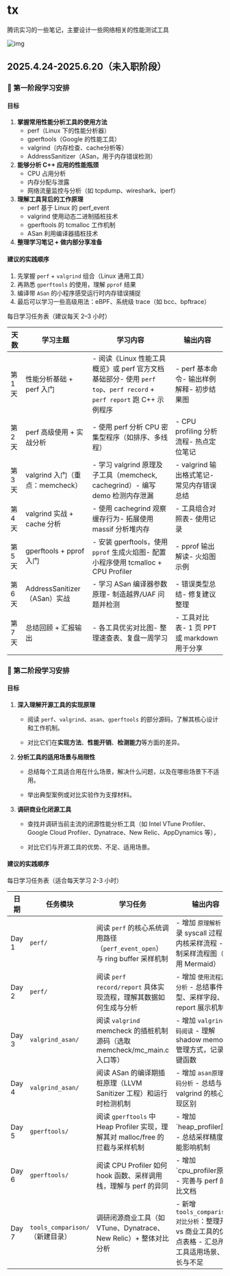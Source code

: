 # tx
腾讯实习的一些笔记，主要设计一些网络相关的性能测试工具

![img](https://qnwang.oss-cn-hangzhou.aliyuncs.com/internship/20250424210751823.png)

## 2025.4.24-2025.6.20（未入职阶段）

### 📆 第一阶段学习安排

#### 目标

1. **掌握常用性能分析工具的使用方法**
   - perf（Linux 下的性能分析器）
   - gperftools（Google 的性能工具）
   - valgrind（内存检查、cache分析等）
   - AddressSanitizer（ASan，用于内存错误检测）
2. **能够分析 C++ 应用的性能瓶颈**
   - CPU 占用分析
   - 内存分配与泄露
   - 网络流量监控与分析（如 tcpdump、wireshark、iperf）
3. **理解工具背后的工作原理**
   - perf 基于 Linux 的 perf_event
   - valgrind 使用动态二进制插桩技术
   - gperftools 的 tcmalloc 工作机制
   - ASan 利用编译器插桩技术
4. **整理学习笔记 + 做内部分享准备**

#### 建议的实践顺序

1. 先掌握 `perf` + `valgrind` 组合（Linux 通用工具）
2. 再熟悉 `gperftools` 的使用，理解 `pprof` 结果
3. 编译带 `ASan` 的小程序感受运行时内存错误捕捉
4. 最后可以学习一些高级用法：eBPF、系统级 trace（如 bcc、bpftrace）

每日学习任务表（建议每天 2–3 小时）

| 天数    | 学习主题                        | 学习内容                                                     | 输出内容                                    |
| ------- | ------------------------------- | ------------------------------------------------------------ | ------------------------------------------- |
| 第 1 天 | 性能分析基础 + perf 入门        | - 阅读《Linux 性能工具概览》或 perf 官方文档基础部分- 使用 `perf top`、`perf record` + `perf report` 跑 C++ 示例程序 | - perf 基本命令- 输出样例解释- 初步结果图   |
| 第 2 天 | perf 高级使用 + 实战分析        | - 使用 perf 分析 CPU 密集型程序（如排序、多线程）            | - CPU profiling 分析流程- 热点定位笔记      |
| 第 3 天 | valgrind 入门（重点：memcheck） | - 学习 valgrind 原理及子工具（memcheck, cachegrind）- 编写 demo 检测内存泄漏 | - valgrind 输出格式笔记- 常见内存错误总结   |
| 第 4 天 | valgrind 实战 + cache 分析      | - 使用 cachegrind 观察缓存行为- 拓展使用 massif 分析堆内存   | - 工具组合对照表- 使用记录                  |
| 第 5 天 | gperftools + pprof 入门         | - 安装 gperftools，使用 `pprof` 生成火焰图- 配置小程序使用 tcmalloc + CPU Profiler | - pprof 输出解读- 火焰图示例                |
| 第 6 天 | AddressSanitizer（ASan）实战    | - 学习 ASan 编译器参数原理- 制造越界/UAF 问题并检测          | - 错误类型总结- 修复建议整理                |
| 第 7 天 | 总结回顾 + 汇报输出             | - 各工具优劣对比图- 整理速查表、复盘一周学习                 | - 工具对比表- 1 页 PPT 或 markdown 用于分享 |

### 📆 第二阶段学习安排

#### 目标

1. **深入理解开源工具的实现原理**

   - 阅读 `perf`、`valgrind`、`asan`、`gperftools` 的部分源码，了解其核心设计和工作机制。

   - 对比它们在**实现方法**、**性能开销**、**检测能力**等方面的差异。

2. **分析工具的适用场景与局限性**

   - 总结每个工具适合用在什么场景，解决什么问题，以及在哪些场景下不适用。

   - 举出典型案例或对比实验作为支撑材料。

3. **调研商业化闭源工具**

   - 查找并调研当前主流的闭源性能分析工具（如 Intel VTune Profiler、Google Cloud Profiler、Dynatrace、New Relic、AppDynamics 等），

   - 对比它们与开源工具的优势、不足、适用场景。

#### 建议的实践顺序

每日学习任务表（适合每天学习 2-3 小时）

| 日期  | 任务模块                        | 学习任务                                                     | 输出内容                                                     |
| ----- | ------------------------------- | ------------------------------------------------------------ | ------------------------------------------------------------ |
| Day 1 | `perf/`                         | 阅读 `perf` 的核心系统调用路径（`perf_event_open`）与 ring buffer 采样机制 | - 增加 `原理解析`：记录 syscall 过程、内核采样流程  - 绘制采样流程图（可用 Mermaid） |
| Day 2 | `perf/`                         | 阅读 `perf record/report` 具体实现流程，理解其数据如何生成与分析 | - 增加 `使用流程源码分析`  - 总结事件类型、采样字段、report 展示机制 |
| Day 3 | `valgrind_asan/`                | 阅读 `valgrind` memcheck 的插桩机制源码（选取 memcheck/mc_main.c 入口等） | - 增加 `valgrind源码阅读`  - 理解 shadow memory 管理方式，记录关键函数 |
| Day 4 | `valgrind_asan/`                | 阅读 ASan 的编译期插桩原理（LLVM Sanitizer 工程）和运行时检测机制 | - 增加 `asan原理与源码分析`  - 总结与 valgrind 的核心实现区别 |
| Day 5 | `gperftools/`                   | 阅读 `gperftools` 中 Heap Profiler 实现，理解其对 malloc/free 的拦截与采样机制 | - 增加 `heap_profiler原理  - 总结采样精度/性能影响机制       |
| Day 6 | `gperftools/`                   | 阅读 CPU Profiler 如何 hook 函数、采样调用栈，理解与 perf 的异同 | - 增加 `cpu_profiler原理  - 完善与 perf 的对比文档           |
| Day 7 | `tools_comparison/`（新建目录） | 调研闭源商业工具（如 VTune、Dynatrace、New Relic）+ 整体对比分析 | - 新增 `tools_comparison/对比分析`：整理开源 vs 商业工具的优缺点表格  - 汇总所有工具适用场景、特长与不足 |
